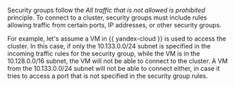 Security groups follow the _All traffic that is not allowed is prohibited_ principle. To connect to a cluster, security groups must include rules allowing traffic from certain ports, IP addresses, or other security groups.

For example, let's assume a VM in {{ yandex-cloud }} is used to access the cluster. In this case, if only the 10.133.0.0/24 subnet is specified in the incoming traffic rules for the security group, while the VM is in the 10.128.0.0/16 subnet, the VM will not be able to connect to the cluster. A VM from the 10.133.0.0/24 subnet will not be able to connect either, in case it tries to access a port that is not specified in the security group rules.
